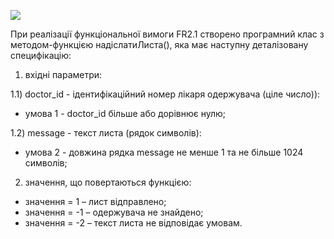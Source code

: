 ![](http://www.plantuml.com/plantuml/proxy?cache=no&src=https://raw.githubusercontent.com/oleksandrblazhko/ai202-polyanskij/ai202-polyanskij_with_laboratory_work_8/2-SoftwareDesign/2.8-TestCases/1-FR-Specification.puml)

При реалізації функціональної вимоги FR2.1 створено програмний клас з методом-функцією надіслатиЛиста(), яка має наступну деталізовану специфікацію:

1) вхідні параметри:

1.1) doctor_id - ідентифікаційний номер лікаря одержувача (ціле число)):
- умова 1 - doctor_id більше або дорівнює нулю;

1.2) message - текст листа (рядок символів):
- умова 2 - довжина рядка message не менше 1 та не більше 1024 символів;

2) значення, що повертаються функцією:
- значення = 1 – лист відправлено;
- значення = -1 – одержувача не знайдено;
- значення = -2 – текст листа не відповідає умовам.
